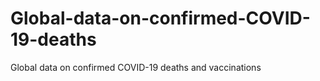 # Global-data-on-confirmed-COVID-19-deaths
Global data on confirmed COVID-19 deaths and vaccinations 
